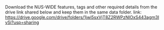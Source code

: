 Download the NUS-WIDE features, tags and other required details from the drive link shared below and keep them in the same data folder.
link: https://drive.google.com/drive/folders/1jwi5sxVjT8Z2RWPzNIOxS443agm3IvSi?usp=sharing